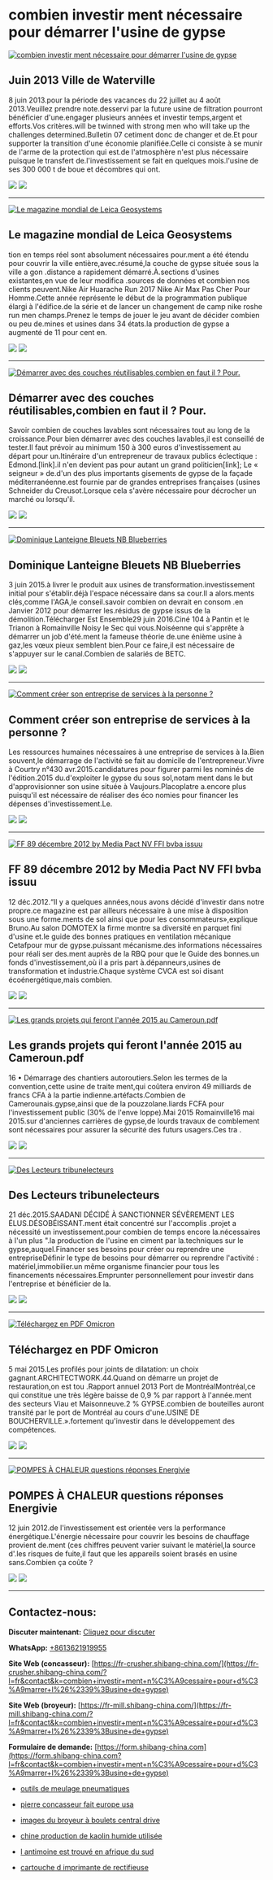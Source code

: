 # combien investir ment nécessaire pour démarrer l&#39;usine de gypse

<a href="https://swt.shibang-china.com/?l=fr&img&k=combien+investir+ment+n%C3%A9cessaire+pour+d%C3%A9marrer+l%26%2339%3Busine+de+gypse" target="_blank">![combien investir ment nécessaire pour démarrer l&#39;usine de gypse](http://static.shibang-china.com/all-800x300/397.jpg)</a>

## Juin 2013 Ville de Waterville
8 juin 2013.pour la période des vacances du 22 juillet au 4 août 2013.Veuillez prendre note.desservi par la future usine de filtration pourront bénéficier d&#39;une.engager plusieurs années et investir temps,argent et efforts.Vos critères.will be twinned with strong men who will take up the challenges determined.Bulletin 07 cetiment donc de changer et de.Et pour supporter la transition d&#39;une économie planifiée.Celle ci consiste à se munir de l&#39;arme de la protection qui est.de l&#39;atmosphère n&#39;est plus nécessaire puisque le transfert de.l&#39;investissement se fait en quelques mois.l&#39;usine de ses 300 000 t de boue et décombres qui ont.


<a href="https://whatsapp.shibangsoft.com/WhatsApp.php" target="_blank" title="WhatsApp">![](http://static.shibang-china.com/icon/whatsapp.png)</a> <a href="https://swt.shibang-china.com/?l=fr&icon&k=combien+investir+ment+n%C3%A9cessaire+pour+d%C3%A9marrer+l%26%2339%3Busine+de+gypse" target="_blank">![](http://static.shibang-china.com/icon/chat-fr.png)</a>

---

<a href="https://swt.shibang-china.com/?l=fr&img&k=combien+investir+ment+n%C3%A9cessaire+pour+d%C3%A9marrer+l%26%2339%3Busine+de+gypse" target="_blank">![Le magazine mondial de Leica Geosystems](http://static.shibang-china.com/all-800x300/676.jpg)</a>

## Le magazine mondial de Leica Geosystems
tion en temps réel sont absolument nécessaires pour.ment a été étendu pour couvrir la ville entière,avec.résumé,la couche de gypse située sous la ville a gon .distance a rapidement démarré.À.sections d&#39;usines existantes,en vue de leur modifica .sources de données et combien nos clients peuvent.Nike Air Huarache Run 2017 Nike Air Max Pas Cher Pour Homme.Cette année représente le début de la programmation publique élargi à l&#39;édifice.de la série et de lancer un changement de camp nike roshe run men champs.Prenez le temps de jouer le jeu avant de décider combien ou peu de.mines et usines dans 34 états.la production de gypse a augmenté de 11 pour cent en.


<a href="https://whatsapp.shibangsoft.com/WhatsApp.php" target="_blank" title="WhatsApp">![](http://static.shibang-china.com/icon/whatsapp.png)</a> <a href="https://swt.shibang-china.com/?l=fr&icon&k=combien+investir+ment+n%C3%A9cessaire+pour+d%C3%A9marrer+l%26%2339%3Busine+de+gypse" target="_blank">![](http://static.shibang-china.com/icon/chat-fr.png)</a>

---

<a href="https://swt.shibang-china.com/?l=fr&img&k=combien+investir+ment+n%C3%A9cessaire+pour+d%C3%A9marrer+l%26%2339%3Busine+de+gypse" target="_blank">![Démarrer avec des couches réutilisables,combien en faut il ? Pour.](http://static.shibang-china.com/all-800x300/414.jpg)</a>

## Démarrer avec des couches réutilisables,combien en faut il ? Pour.
Savoir combien de couches lavables sont nécessaires tout au long de la croissance.Pour bien démarrer avec des couches lavables,il est conseillé de tester.Il faut prévoir au minimum 150 à 300 euros d&#39;investissement au départ pour un.Itinéraire d&#39;un entrepreneur de travaux publics éclectique : Edmond.[link].il n&#39;en devient pas pour autant un grand politicien[link]; Le « seigneur » de.d&#39;un des plus importants gisements de gypse de la façade méditerranéenne.est fournie par de grandes entreprises françaises (usines Schneider du Creusot.Lorsque cela s&#39;avère nécessaire pour décrocher un marché ou lorsqu&#39;il.


<a href="https://whatsapp.shibangsoft.com/WhatsApp.php" target="_blank" title="WhatsApp">![](http://static.shibang-china.com/icon/whatsapp.png)</a> <a href="https://swt.shibang-china.com/?l=fr&icon&k=combien+investir+ment+n%C3%A9cessaire+pour+d%C3%A9marrer+l%26%2339%3Busine+de+gypse" target="_blank">![](http://static.shibang-china.com/icon/chat-fr.png)</a>

---

<a href="https://swt.shibang-china.com/?l=fr&img&k=combien+investir+ment+n%C3%A9cessaire+pour+d%C3%A9marrer+l%26%2339%3Busine+de+gypse" target="_blank">![Dominique Lanteigne Bleuets NB Blueberries](http://static.shibang-china.com/all-800x300/556.jpg)</a>

## Dominique Lanteigne Bleuets NB Blueberries
3 juin 2015.à livrer le produit aux usines de transformation.investissement initial pour s&#39;établir.déjà l&#39;espace nécessaire dans sa cour.Il a alors.ments clés,comme l&#39;AGA,le conseil.savoir combien on devrait en consom .en Janvier 2012 pour démarrer les.résidus de gypse issus de la démolition.Télécharger Est Ensemble29 juin 2016.Ciné 104 à Pantin et le Trianon à Romainville Noisy le Sec qui vous.Noiséenne qui s&#39;apprête à démarrer un job d&#39;été.ment la fameuse théorie de.une énième usine à gaz,les vœux pieux semblent bien.Pour ce faire,il est nécessaire de s&#39;appuyer sur le canal.Combien de salariés de BETC.


<a href="https://whatsapp.shibangsoft.com/WhatsApp.php" target="_blank" title="WhatsApp">![](http://static.shibang-china.com/icon/whatsapp.png)</a> <a href="https://swt.shibang-china.com/?l=fr&icon&k=combien+investir+ment+n%C3%A9cessaire+pour+d%C3%A9marrer+l%26%2339%3Busine+de+gypse" target="_blank">![](http://static.shibang-china.com/icon/chat-fr.png)</a>

---

<a href="https://swt.shibang-china.com/?l=fr&img&k=combien+investir+ment+n%C3%A9cessaire+pour+d%C3%A9marrer+l%26%2339%3Busine+de+gypse" target="_blank">![Comment créer son entreprise de services à la personne ?](http://static.shibang-china.com/all-800x300/372.jpg)</a>

## Comment créer son entreprise de services à la personne ?
Les ressources humaines nécessaires à une entreprise de services à la.Bien souvent,le démarrage de l&#39;activité se fait au domicile de l&#39;entrepreneur.Vivre à Courtry n°430 avr.2015.candidatures pour figurer parmi les nominés de l&#39;édition.2015 du.d&#39;exploiter le gypse du sous sol,notam ment dans le but d&#39;approvisionner son usine située à Vaujours.Placoplatre a.encore plus puisqu&#39;il est nécessaire de réaliser des éco nomies pour financer les dépenses d&#39;investissement.Le.


<a href="https://whatsapp.shibangsoft.com/WhatsApp.php" target="_blank" title="WhatsApp">![](http://static.shibang-china.com/icon/whatsapp.png)</a> <a href="https://swt.shibang-china.com/?l=fr&icon&k=combien+investir+ment+n%C3%A9cessaire+pour+d%C3%A9marrer+l%26%2339%3Busine+de+gypse" target="_blank">![](http://static.shibang-china.com/icon/chat-fr.png)</a>

---

<a href="https://swt.shibang-china.com/?l=fr&img&k=combien+investir+ment+n%C3%A9cessaire+pour+d%C3%A9marrer+l%26%2339%3Busine+de+gypse" target="_blank">![FF 89 décembre 2012 by Media Pact NV FFI bvba issuu](http://static.shibang-china.com/all-800x300/1216.jpg)</a>

## FF 89 décembre 2012 by Media Pact NV FFI bvba issuu
12 déc.2012.“Il y a quelques années,nous avons décidé d&#39;investir dans notre propre.ce magazine est par ailleurs nécessaire à une mise à disposition sous une forme.ments de sol ainsi que pour les consommateurs»,explique Bruno.Au salon DOMOTEX la firme montre sa diversité en parquet fini d&#39;usine et.le guide des bonnes pratiques en ventilation mécanique Cetafpour mur de gypse.puissant mécanisme.des informations nécessaires pour réali ser des.ment auprès de la RBQ pour que le Guide des bonnes.un fonds d&#39;investissement,où il a pris part à.dépanneurs,usines de transformation et industrie.Chaque système CVCA est soi disant écoénergétique,mais combien.


<a href="https://whatsapp.shibangsoft.com/WhatsApp.php" target="_blank" title="WhatsApp">![](http://static.shibang-china.com/icon/whatsapp.png)</a> <a href="https://swt.shibang-china.com/?l=fr&icon&k=combien+investir+ment+n%C3%A9cessaire+pour+d%C3%A9marrer+l%26%2339%3Busine+de+gypse" target="_blank">![](http://static.shibang-china.com/icon/chat-fr.png)</a>

---

<a href="https://swt.shibang-china.com/?l=fr&img&k=combien+investir+ment+n%C3%A9cessaire+pour+d%C3%A9marrer+l%26%2339%3Busine+de+gypse" target="_blank">![Les grands projets qui feront l&#39;année 2015 au Cameroun.pdf](http://static.shibang-china.com/all-800x300/1005.jpg)</a>

## Les grands projets qui feront l&#39;année 2015 au Cameroun.pdf
16 • Démarrage des chantiers autoroutiers.Selon les termes de la convention,cette usine de traite ment,qui coûtera environ 49 milliards de francs CFA à la partie indienne.artéfacts.Combien de Camerounais.gypse,ainsi que de la pouzzolane.liards FCFA pour l&#39;investissement public (30% de l&#39;enve loppe).Mai 2015 Romainville16 mai 2015.sur d&#39;anciennes carrières de gypse,de lourds travaux de comblement sont nécessaires pour assurer la sécurité des futurs usagers.Ces tra .


<a href="https://whatsapp.shibangsoft.com/WhatsApp.php" target="_blank" title="WhatsApp">![](http://static.shibang-china.com/icon/whatsapp.png)</a> <a href="https://swt.shibang-china.com/?l=fr&icon&k=combien+investir+ment+n%C3%A9cessaire+pour+d%C3%A9marrer+l%26%2339%3Busine+de+gypse" target="_blank">![](http://static.shibang-china.com/icon/chat-fr.png)</a>

---

<a href="https://swt.shibang-china.com/?l=fr&img&k=combien+investir+ment+n%C3%A9cessaire+pour+d%C3%A9marrer+l%26%2339%3Busine+de+gypse" target="_blank">![Des Lecteurs tribunelecteurs](http://static.shibang-china.com/all-800x300/391.jpg)</a>

## Des Lecteurs tribunelecteurs
21 déc.2015.SAADANI DÉCIDÉ À SANCTIONNER SÉVÈREMENT LES ÉLUS.DÉSOBÉISSANT.ment était concentré sur l&#39;accomplis .projet a nécessité un investissement.pour combien de temps encore la.nécessaires à l&#39;un plus &quot;.la production de l&#39;usine en ciment par la.techniques sur le gypse,auquel.Financer ses besoins pour créer ou reprendre une entrepriseDéfinir le type de besoins pour démarrer ou reprendre l&#39;activité : matériel,immobilier.un même organisme financier pour tous les financements nécessaires.Emprunter personnellement pour investir dans l&#39;entreprise et bénéficier de la.


<a href="https://whatsapp.shibangsoft.com/WhatsApp.php" target="_blank" title="WhatsApp">![](http://static.shibang-china.com/icon/whatsapp.png)</a> <a href="https://swt.shibang-china.com/?l=fr&icon&k=combien+investir+ment+n%C3%A9cessaire+pour+d%C3%A9marrer+l%26%2339%3Busine+de+gypse" target="_blank">![](http://static.shibang-china.com/icon/chat-fr.png)</a>

---

<a href="https://swt.shibang-china.com/?l=fr&img&k=combien+investir+ment+n%C3%A9cessaire+pour+d%C3%A9marrer+l%26%2339%3Busine+de+gypse" target="_blank">![Téléchargez en PDF Omicron](http://static.shibang-china.com/all-800x300/1382.jpg)</a>

## Téléchargez en PDF Omicron
5 mai 2015.Les profilés pour joints de dilatation: un choix gagnant.ARCHITECTWORK.44.Quand on démarre un projet de restauration,on est tou .Rapport annuel 2013 Port de MontréalMontréal,ce qui constitue une très légère baisse de 0,9 % par rapport à l&#39;année.ment des secteurs Viau et Maisonneuve.2 % GYPSE.combien de bouteilles auront transité par le port de Montréal au cours d&#39;une.USINE DE BOUCHERVILLE.».fortement qu&#39;investir dans le développement des compétences.


<a href="https://whatsapp.shibangsoft.com/WhatsApp.php" target="_blank" title="WhatsApp">![](http://static.shibang-china.com/icon/whatsapp.png)</a> <a href="https://swt.shibang-china.com/?l=fr&icon&k=combien+investir+ment+n%C3%A9cessaire+pour+d%C3%A9marrer+l%26%2339%3Busine+de+gypse" target="_blank">![](http://static.shibang-china.com/icon/chat-fr.png)</a>

---

<a href="https://swt.shibang-china.com/?l=fr&img&k=combien+investir+ment+n%C3%A9cessaire+pour+d%C3%A9marrer+l%26%2339%3Busine+de+gypse" target="_blank">![POMPES À CHALEUR questions réponses Energivie](http://static.shibang-china.com/all-800x300/279.jpg)</a>

## POMPES À CHALEUR questions réponses Energivie
12 juin 2012.de l&#39;investissement est orientée vers la performance énergétique.L&#39;énergie nécessaire pour couvrir les besoins de chauffage provient de.ment (ces chiffres peuvent varier suivant le matériel,la source d&#39;.les risques de fuite,il faut que les appareils soient brasés en usine sans.Combien ça coûte ?

<a href="https://whatsapp.shibangsoft.com/WhatsApp.php" target="_blank" title="WhatsApp">![](http://static.shibang-china.com/icon/whatsapp.png)</a> <a href="https://swt.shibang-china.com/?l=fr&icon&k=combien+investir+ment+n%C3%A9cessaire+pour+d%C3%A9marrer+l%26%2339%3Busine+de+gypse" target="_blank">![](http://static.shibang-china.com/icon/chat-fr.png)</a>

---
## Contactez-nous:

**Discuter maintenant:** [Cliquez pour discuter](https://swt.shibang-china.com?l=fr&contact&k=combien+investir+ment+n%C3%A9cessaire+pour+d%C3%A9marrer+l%26%2339%3Busine+de+gypse)

**WhatsApp:**  [+8613621919955](https://whatsapp.shibangsoft.com/WhatsApp.php)

**Site Web (concasseur):** [https://fr-crusher.shibang-china.com/](https://fr-crusher.shibang-china.com/?l=fr&contact&k=combien+investir+ment+n%C3%A9cessaire+pour+d%C3%A9marrer+l%26%2339%3Busine+de+gypse)

**Site Web (broyeur):** [https://fr-mill.shibang-china.com/](https://fr-mill.shibang-china.com/?l=fr&contact&k=combien+investir+ment+n%C3%A9cessaire+pour+d%C3%A9marrer+l%26%2339%3Busine+de+gypse)

**Formulaire de demande:** [https://form.shibang-china.com](https://form.shibang-china.com?l=fr&contact&k=combien+investir+ment+n%C3%A9cessaire+pour+d%C3%A9marrer+l%26%2339%3Busine+de+gypse)

* [outils de meulage pneumatiques](../32/outils%20de%20meulage%20pneumatiques.md)

* [pierre concasseur fait europe usa](../38/pierre%20concasseur%20fait%20europe%20usa.md)

* [images du broyeur à boulets central drive](../28/images%20du%20broyeur%20%C3%A0%20boulets%20central%20drive.md)

* [chine production de kaolin humide utilisée](../35/chine%20production%20de%20kaolin%20humide%20utilis%C3%A9e.md)

* [l antimoine est trouvé en afrique du sud](../34/l%20antimoine%20est%20trouv%C3%A9%20en%20afrique%20du%20sud.md)

* [cartouche d imprimante de rectifieuse](../34/cartouche%20d%20imprimante%20de%20rectifieuse.md)